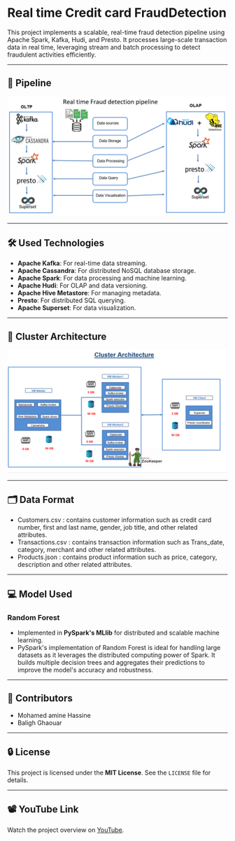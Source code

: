 # Real time Credit card FraudDetection

This project implements a scalable, real-time fraud detection pipeline using Apache Spark, Kafka, Hudi, and Presto. It processes large-scale transaction data in real time, leveraging stream and batch processing to detect fraudulent activities efficiently.

---

## 🚀 Pipeline
<img src="images/architecture-pipeline.png"/>

---

## 🛠️ Used Technologies

- **Apache Kafka**: For real-time data streaming.
- **Apache Cassandra**: For distributed NoSQL database storage.
- **Apache Spark**: For data processing and machine learning.
- **Apache Hudi**: For OLAP and data versioning.
- **Apache Hive Metastore**: For managing metadata.
- **Presto**: For distributed SQL querying.
- **Apache Superset**: For data visualization.

---

## 🔧 Cluster Architecture

<img src="images/cluster-architecture.png"/>

---

## 🗂️ Data Format

- Customers.csv : contains customer information such as credit card number, first and last name, gender, job title, and other related attributes.
- Transactions.csv : contains transaction information such as Trans_date, category, merchant and other related attributes.
- Products.json : contains product information such as price, category, description and other related attributes.

---

## 💻 Model Used

### Random Forest
- Implemented in **PySpark's MLlib** for distributed and scalable machine learning.
- PySpark's implementation of Random Forest is ideal for handling large datasets as it leverages the distributed computing power of Spark. It builds multiple decision trees and aggregates their predictions to improve the model's accuracy and robustness.

---

## 🌟 Contributors

 - Mohamed amine Hassine
 - Baligh Ghaouar
 
---

## 🔒 License

This project is licensed under the **MIT License**. See the `LICENSE` file for details.

---

## 📽️ YouTube Link

Watch the project overview on [YouTube](https://youtu.be/xybaE9OcHRY?si=-y_FTJVKH5dQxO5s).

